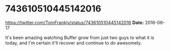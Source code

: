 # 743610510445142016
https://twitter.com/TomFrankly/status/743610510445142016
**Date:** 2016-06-17

It's been amazing watching Buffer grow from just two guys to what it is today, and I'm certain it'll recover and continue to do awesomely.

